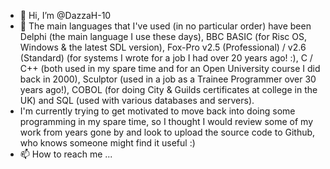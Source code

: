 - 👋 Hi, I’m @DazzaH-10
- 👀 The main languages that I've used (in no particular order) have been Delphi (the main language I use these days), BBC BASIC (for Risc OS, Windows & the latest SDL version), Fox-Pro v2.5 (Professional) / v2.6 (Standard) (for systems I wrote for a job I had over 20 years ago! :), C / C++ (both used in my spare time and for an Open University course I did back in 2000), Sculptor (used in a job as a Trainee Programmer over 30 years ago!), COBOL (for doing City & Guilds certificates at college in the UK) and SQL (used with various databases and servers).
- I'm currently trying to get motivated to move back into doing some programming in my spare time, so I thought I would review some of my work from years gone by and look to upload the source code to Github, who knows someone might find it useful :)
- 📫 How to reach me ...

<!---
DazzaH-10/DazzaH-10 is a ✨ special ✨ repository because its `README.md` (this file) appears on your GitHub profile.
You can click the Preview link to take a look at your changes.
--->
